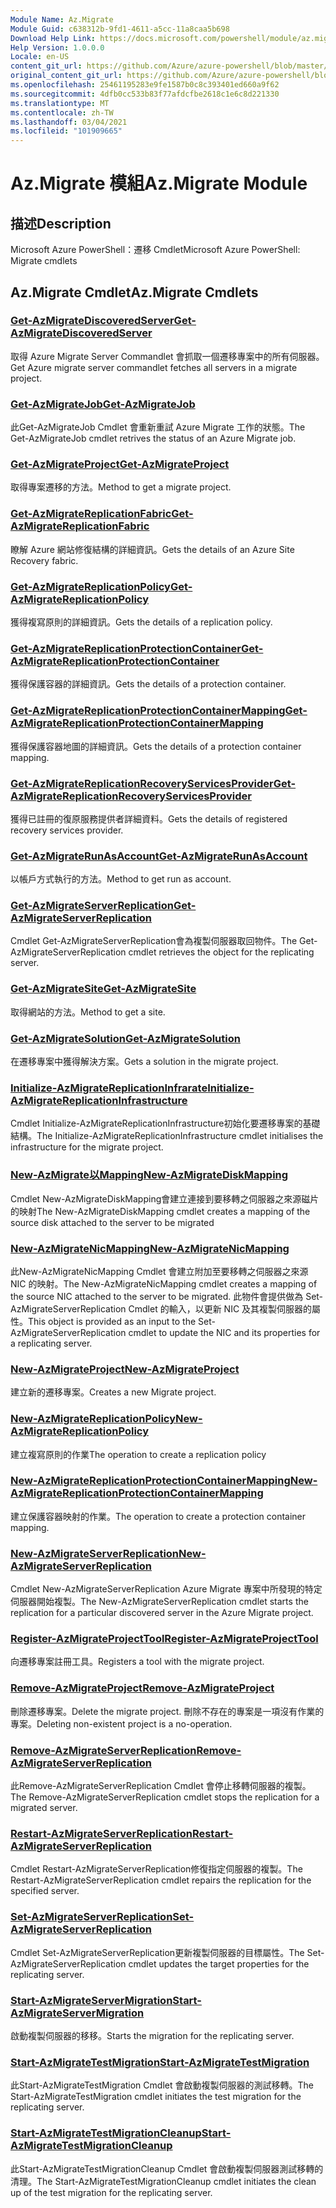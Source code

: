 ```yaml
---
Module Name: Az.Migrate
Module Guid: c638312b-9fd1-4611-a5cc-11a8caa5b698
Download Help Link: https://docs.microsoft.com/powershell/module/az.migrate
Help Version: 1.0.0.0
Locale: en-US
content_git_url: https://github.com/Azure/azure-powershell/blob/master/src/Migrate/help/Az.Migrate.md
original_content_git_url: https://github.com/Azure/azure-powershell/blob/master/src/Migrate/help/Az.Migrate.md
ms.openlocfilehash: 25461195283e9fe1587b0c8c393401ed660a9f62
ms.sourcegitcommit: 4dfb0cc533b83f77afdcfbe2618c1e6c8d221330
ms.translationtype: MT
ms.contentlocale: zh-TW
ms.lasthandoff: 03/04/2021
ms.locfileid: "101909665"
---
```

# <span data-ttu-id="41f05-101">Az.Migrate 模組</span><span class="sxs-lookup"><span data-stu-id="41f05-101">Az.Migrate Module</span></span>
## <span data-ttu-id="41f05-102">描述</span><span class="sxs-lookup"><span data-stu-id="41f05-102">Description</span></span>
<span data-ttu-id="41f05-103">Microsoft Azure PowerShell：遷移 Cmdlet</span><span class="sxs-lookup"><span data-stu-id="41f05-103">Microsoft Azure PowerShell: Migrate cmdlets</span></span>

## <span data-ttu-id="41f05-104">Az.Migrate Cmdlet</span><span class="sxs-lookup"><span data-stu-id="41f05-104">Az.Migrate Cmdlets</span></span>
### [<span data-ttu-id="41f05-105">Get-AzMigrateDiscoveredServer</span><span class="sxs-lookup"><span data-stu-id="41f05-105">Get-AzMigrateDiscoveredServer</span></span>](Get-AzMigrateDiscoveredServer.md)
<span data-ttu-id="41f05-106">取得 Azure Migrate Server Commandlet 會抓取一個遷移專案中的所有伺服器。</span><span class="sxs-lookup"><span data-stu-id="41f05-106">Get Azure migrate server commandlet fetches all servers in a migrate project.</span></span>

### [<span data-ttu-id="41f05-107">Get-AzMigrateJob</span><span class="sxs-lookup"><span data-stu-id="41f05-107">Get-AzMigrateJob</span></span>](Get-AzMigrateJob.md)
<span data-ttu-id="41f05-108">此Get-AzMigrateJob Cmdlet 會重新重試 Azure Migrate 工作的狀態。</span><span class="sxs-lookup"><span data-stu-id="41f05-108">The Get-AzMigrateJob cmdlet retrives the status of an Azure Migrate job.</span></span>

### [<span data-ttu-id="41f05-109">Get-AzMigrateProject</span><span class="sxs-lookup"><span data-stu-id="41f05-109">Get-AzMigrateProject</span></span>](Get-AzMigrateProject.md)
<span data-ttu-id="41f05-110">取得專案遷移的方法。</span><span class="sxs-lookup"><span data-stu-id="41f05-110">Method to get a migrate project.</span></span>

### [<span data-ttu-id="41f05-111">Get-AzMigrateReplicationFabric</span><span class="sxs-lookup"><span data-stu-id="41f05-111">Get-AzMigrateReplicationFabric</span></span>](Get-AzMigrateReplicationFabric.md)
<span data-ttu-id="41f05-112">瞭解 Azure 網站修復結構的詳細資訊。</span><span class="sxs-lookup"><span data-stu-id="41f05-112">Gets the details of an Azure Site Recovery fabric.</span></span>

### [<span data-ttu-id="41f05-113">Get-AzMigrateReplicationPolicy</span><span class="sxs-lookup"><span data-stu-id="41f05-113">Get-AzMigrateReplicationPolicy</span></span>](Get-AzMigrateReplicationPolicy.md)
<span data-ttu-id="41f05-114">獲得複寫原則的詳細資訊。</span><span class="sxs-lookup"><span data-stu-id="41f05-114">Gets the details of a replication policy.</span></span>

### [<span data-ttu-id="41f05-115">Get-AzMigrateReplicationProtectionContainer</span><span class="sxs-lookup"><span data-stu-id="41f05-115">Get-AzMigrateReplicationProtectionContainer</span></span>](Get-AzMigrateReplicationProtectionContainer.md)
<span data-ttu-id="41f05-116">獲得保護容器的詳細資訊。</span><span class="sxs-lookup"><span data-stu-id="41f05-116">Gets the details of a protection container.</span></span>

### [<span data-ttu-id="41f05-117">Get-AzMigrateReplicationProtectionContainerMapping</span><span class="sxs-lookup"><span data-stu-id="41f05-117">Get-AzMigrateReplicationProtectionContainerMapping</span></span>](Get-AzMigrateReplicationProtectionContainerMapping.md)
<span data-ttu-id="41f05-118">獲得保護容器地圖的詳細資訊。</span><span class="sxs-lookup"><span data-stu-id="41f05-118">Gets the details of a protection container mapping.</span></span>

### [<span data-ttu-id="41f05-119">Get-AzMigrateReplicationRecoveryServicesProvider</span><span class="sxs-lookup"><span data-stu-id="41f05-119">Get-AzMigrateReplicationRecoveryServicesProvider</span></span>](Get-AzMigrateReplicationRecoveryServicesProvider.md)
<span data-ttu-id="41f05-120">獲得已註冊的復原服務提供者詳細資料。</span><span class="sxs-lookup"><span data-stu-id="41f05-120">Gets the details of registered recovery services provider.</span></span>

### [<span data-ttu-id="41f05-121">Get-AzMigrateRunAsAccount</span><span class="sxs-lookup"><span data-stu-id="41f05-121">Get-AzMigrateRunAsAccount</span></span>](Get-AzMigrateRunAsAccount.md)
<span data-ttu-id="41f05-122">以帳戶方式執行的方法。</span><span class="sxs-lookup"><span data-stu-id="41f05-122">Method to get run as account.</span></span>

### [<span data-ttu-id="41f05-123">Get-AzMigrateServerReplication</span><span class="sxs-lookup"><span data-stu-id="41f05-123">Get-AzMigrateServerReplication</span></span>](Get-AzMigrateServerReplication.md)
<span data-ttu-id="41f05-124">Cmdlet Get-AzMigrateServerReplication會為複製伺服器取回物件。</span><span class="sxs-lookup"><span data-stu-id="41f05-124">The Get-AzMigrateServerReplication cmdlet retrieves the object for the replicating server.</span></span>

### [<span data-ttu-id="41f05-125">Get-AzMigrateSite</span><span class="sxs-lookup"><span data-stu-id="41f05-125">Get-AzMigrateSite</span></span>](Get-AzMigrateSite.md)
<span data-ttu-id="41f05-126">取得網站的方法。</span><span class="sxs-lookup"><span data-stu-id="41f05-126">Method to get a site.</span></span>

### [<span data-ttu-id="41f05-127">Get-AzMigrateSolution</span><span class="sxs-lookup"><span data-stu-id="41f05-127">Get-AzMigrateSolution</span></span>](Get-AzMigrateSolution.md)
<span data-ttu-id="41f05-128">在遷移專案中獲得解決方案。</span><span class="sxs-lookup"><span data-stu-id="41f05-128">Gets a solution in the migrate project.</span></span>

### [<span data-ttu-id="41f05-129">Initialize-AzMigrateReplicationInfrarate</span><span class="sxs-lookup"><span data-stu-id="41f05-129">Initialize-AzMigrateReplicationInfrastructure</span></span>](Initialize-AzMigrateReplicationInfrastructure.md)
<span data-ttu-id="41f05-130">Cmdlet Initialize-AzMigrateReplicationInfrastructure初始化要遷移專案的基礎結構。</span><span class="sxs-lookup"><span data-stu-id="41f05-130">The Initialize-AzMigrateReplicationInfrastructure cmdlet initialises the infrastructure for the migrate project.</span></span>

### [<span data-ttu-id="41f05-131">New-AzMigrate以Mapping</span><span class="sxs-lookup"><span data-stu-id="41f05-131">New-AzMigrateDiskMapping</span></span>](New-AzMigrateDiskMapping.md)
<span data-ttu-id="41f05-132">Cmdlet New-AzMigrateDiskMapping會建立連接到要移轉之伺服器之來源磁片的映射</span><span class="sxs-lookup"><span data-stu-id="41f05-132">The New-AzMigrateDiskMapping cmdlet creates a mapping of the source disk attached to the server to be migrated</span></span>

### [<span data-ttu-id="41f05-133">New-AzMigrateNicMapping</span><span class="sxs-lookup"><span data-stu-id="41f05-133">New-AzMigrateNicMapping</span></span>](New-AzMigrateNicMapping.md)
<span data-ttu-id="41f05-134">此New-AzMigrateNicMapping Cmdlet 會建立附加至要移轉之伺服器之來源 NIC 的映射。</span><span class="sxs-lookup"><span data-stu-id="41f05-134">The New-AzMigrateNicMapping cmdlet creates a mapping of the source NIC attached to the server to be migrated.</span></span>
<span data-ttu-id="41f05-135">此物件會提供做為 Set-AzMigrateServerReplication Cmdlet 的輸入，以更新 NIC 及其複製伺服器的屬性。</span><span class="sxs-lookup"><span data-stu-id="41f05-135">This object is provided as an input to the Set-AzMigrateServerReplication cmdlet to update the NIC and its properties for a replicating server.</span></span>

### [<span data-ttu-id="41f05-136">New-AzMigrateProject</span><span class="sxs-lookup"><span data-stu-id="41f05-136">New-AzMigrateProject</span></span>](New-AzMigrateProject.md)
<span data-ttu-id="41f05-137">建立新的遷移專案。</span><span class="sxs-lookup"><span data-stu-id="41f05-137">Creates a new Migrate project.</span></span>

### [<span data-ttu-id="41f05-138">New-AzMigrateReplicationPolicy</span><span class="sxs-lookup"><span data-stu-id="41f05-138">New-AzMigrateReplicationPolicy</span></span>](New-AzMigrateReplicationPolicy.md)
<span data-ttu-id="41f05-139">建立複寫原則的作業</span><span class="sxs-lookup"><span data-stu-id="41f05-139">The operation to create a replication policy</span></span>

### [<span data-ttu-id="41f05-140">New-AzMigrateReplicationProtectionContainerMapping</span><span class="sxs-lookup"><span data-stu-id="41f05-140">New-AzMigrateReplicationProtectionContainerMapping</span></span>](New-AzMigrateReplicationProtectionContainerMapping.md)
<span data-ttu-id="41f05-141">建立保護容器映射的作業。</span><span class="sxs-lookup"><span data-stu-id="41f05-141">The operation to create a protection container mapping.</span></span>

### [<span data-ttu-id="41f05-142">New-AzMigrateServerReplication</span><span class="sxs-lookup"><span data-stu-id="41f05-142">New-AzMigrateServerReplication</span></span>](New-AzMigrateServerReplication.md)
<span data-ttu-id="41f05-143">Cmdlet New-AzMigrateServerReplication Azure Migrate 專案中所發現的特定伺服器開始複製。</span><span class="sxs-lookup"><span data-stu-id="41f05-143">The New-AzMigrateServerReplication cmdlet starts the replication for a particular discovered server in the Azure Migrate project.</span></span>

### [<span data-ttu-id="41f05-144">Register-AzMigrateProjectTool</span><span class="sxs-lookup"><span data-stu-id="41f05-144">Register-AzMigrateProjectTool</span></span>](Register-AzMigrateProjectTool.md)
<span data-ttu-id="41f05-145">向遷移專案註冊工具。</span><span class="sxs-lookup"><span data-stu-id="41f05-145">Registers a tool with the migrate project.</span></span>

### [<span data-ttu-id="41f05-146">Remove-AzMigrateProject</span><span class="sxs-lookup"><span data-stu-id="41f05-146">Remove-AzMigrateProject</span></span>](Remove-AzMigrateProject.md)
<span data-ttu-id="41f05-147">刪除遷移專案。</span><span class="sxs-lookup"><span data-stu-id="41f05-147">Delete the migrate project.</span></span>
<span data-ttu-id="41f05-148">刪除不存在的專案是一項沒有作業的專案。</span><span class="sxs-lookup"><span data-stu-id="41f05-148">Deleting non-existent project is a no-operation.</span></span>

### [<span data-ttu-id="41f05-149">Remove-AzMigrateServerReplication</span><span class="sxs-lookup"><span data-stu-id="41f05-149">Remove-AzMigrateServerReplication</span></span>](Remove-AzMigrateServerReplication.md)
<span data-ttu-id="41f05-150">此Remove-AzMigrateServerReplication Cmdlet 會停止移轉伺服器的複製。</span><span class="sxs-lookup"><span data-stu-id="41f05-150">The Remove-AzMigrateServerReplication cmdlet stops the replication for a migrated server.</span></span>

### [<span data-ttu-id="41f05-151">Restart-AzMigrateServerReplication</span><span class="sxs-lookup"><span data-stu-id="41f05-151">Restart-AzMigrateServerReplication</span></span>](Restart-AzMigrateServerReplication.md)
<span data-ttu-id="41f05-152">Cmdlet Restart-AzMigrateServerReplication修復指定伺服器的複製。</span><span class="sxs-lookup"><span data-stu-id="41f05-152">The Restart-AzMigrateServerReplication cmdlet repairs the replication for the specified server.</span></span>

### [<span data-ttu-id="41f05-153">Set-AzMigrateServerReplication</span><span class="sxs-lookup"><span data-stu-id="41f05-153">Set-AzMigrateServerReplication</span></span>](Set-AzMigrateServerReplication.md)
<span data-ttu-id="41f05-154">Cmdlet Set-AzMigrateServerReplication更新複製伺服器的目標屬性。</span><span class="sxs-lookup"><span data-stu-id="41f05-154">The Set-AzMigrateServerReplication cmdlet updates the target properties for the replicating server.</span></span>

### [<span data-ttu-id="41f05-155">Start-AzMigrateServerMigration</span><span class="sxs-lookup"><span data-stu-id="41f05-155">Start-AzMigrateServerMigration</span></span>](Start-AzMigrateServerMigration.md)
<span data-ttu-id="41f05-156">啟動複製伺服器的移移。</span><span class="sxs-lookup"><span data-stu-id="41f05-156">Starts the migration for the replicating server.</span></span>

### [<span data-ttu-id="41f05-157">Start-AzMigrateTestMigration</span><span class="sxs-lookup"><span data-stu-id="41f05-157">Start-AzMigrateTestMigration</span></span>](Start-AzMigrateTestMigration.md)
<span data-ttu-id="41f05-158">此Start-AzMigrateTestMigration Cmdlet 會啟動複製伺服器的測試移轉。</span><span class="sxs-lookup"><span data-stu-id="41f05-158">The Start-AzMigrateTestMigration cmdlet initiates the test migration for the replicating server.</span></span>

### [<span data-ttu-id="41f05-159">Start-AzMigrateTestMigrationCleanup</span><span class="sxs-lookup"><span data-stu-id="41f05-159">Start-AzMigrateTestMigrationCleanup</span></span>](Start-AzMigrateTestMigrationCleanup.md)
<span data-ttu-id="41f05-160">此Start-AzMigrateTestMigrationCleanup Cmdlet 會啟動複製伺服器測試移轉的清理。</span><span class="sxs-lookup"><span data-stu-id="41f05-160">The Start-AzMigrateTestMigrationCleanup cmdlet initiates the clean up of the test migration for the replicating server.</span></span>

